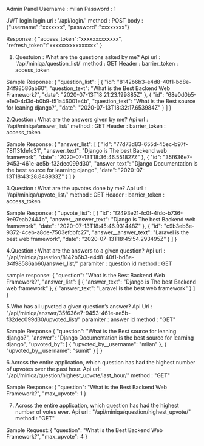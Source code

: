 Admin Panel 
Username : milan
Password : 1


JWT login
login url : '/api/login/'
method : POST
body : {"username":"xxxxxxx", "password":"xxxxxxxx"}

Response:
{
    "access_token":"xxxxxxxxxxxxx",
    "refresh_token":"xxxxxxxxxxxxxxxx"
}


1. Questuion : What are the questions asked by me?
Api url : '/api/miniqa/question_list/'
method : GET
Header : barrier_token : access_token

Sample Response:
{
    "question_list": [
        {
            "id": "8142b6b3-e4d8-40f1-bd8e-34f98586ab60",
            "question_text": "What is the Best Backend Web Framework?",
            "date": "2020-07-13T18:21:23.199885Z"
        },
        {
            "id": "68e0d0b5-e1e0-4d3d-b0b9-f51a46001e4b",
            "question_text": "What is the Best source for leaning django?",
            "date": "2020-07-13T18:32:17.653984Z"
        }
    ]
}

2.Question : What are the answers given by me?
Api url : '/api/miniqa/answer_list/'
method : GET
Header : barrier_token : access_token

Sample Response:
{
    "answer_list": [
        {
            "id": "77d73d83-655d-45ec-b97f-78f131de1c31",
            "answer_text": "Django is The best Backend web framework",
            "date": "2020-07-13T18:36:46.551827Z"
        },
        {
            "id": "35f636e7-9453-461e-ae5b-f32dec099d30",
            "answer_text": "Django Documentation is the best source for learning django",
            "date": "2020-07-13T18:43:28.848933Z"
        }
    ]
}

3.Question : What are the upvotes done by me?
Api url : '/api/miniqa/upvote_list/'
method : GET
Header : barrier_token : access_token

Sample Response:
{
    "upvote_list": [
        {
            "id": "f2493e21-fc0f-4fdc-b736-9e97eab2444b",
            "answer__answer_text": "Django is The best Backend web framework",
            "date": "2020-07-13T18:45:46.931448Z"
        },
        {
            "id": "c9b3eb6e-9372-4ceb-a8de-7503efcbfc27",
            "answer__answer_text": "Laravel is the best web framework",
            "date": "2020-07-13T18:45:54.293495Z"
        }
    ]
}

4.Question : What are the answers to a given question?
Api url : "/api/miniqa/question/8142b6b3-e4d8-40f1-bd8e-34f98586ab60/answer_list/"
paramiter : question id
method : GET

sample response:
{
    "question": "What is the Best Backend Web Framework?",
    "answer_list": [
        {
            "answer_text": "Django is The best Backend web framework"
        },
        {
            "answer_text": "Laravel is the best web framework"
        }
    ]
}

5.Who has all upvoted a given question’s answer?
Api Url : "/api/miniqa/answer/35f636e7-9453-461e-ae5b-f32dec099d30/upvoted_list/"
paramiter : answer id
method : "GET"

Sample Response
{
    "question": "What is the Best source for leaning django?",
    "answer": "Django Documentation is the best source for learning django",
    "upvoted_by": [
        {
            "upvoted_by__username": "milan"
        },
        {
            "upvoted_by__username": "sumit"
        }
    ]
}

6.Across the entire application, which question has had the highest number of upvotes over the past hour.
Api url: "/api/miniqa/question/highest_upvote/last_hour/"
method : "GET"

Sample Response:
{
    "question": "What is the Best Backend Web Framework?",
    "max_upvote": 1
}

7. Across the entire application, which question has had the highest number of votes ever.
Api url : "/api/miniqa/question/highest_upvote/"
method : "GET"

Sample Request:
{
    "question": "What is the Best Backend Web Framework?",
    "max_upvote": 4
}
